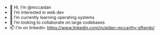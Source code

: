 - 👋 Hi, I’m @mccaidan
- 👀 I’m interested in web dev
- 🌱 I’m currently learning operating systems
- 💞️ I’m looking to collaborate on large codebases
- 📫 I'm on linkedin: https://www.linkedin.com/in/aidan-mccarthy-sftwrdv/

<!---
mccaidan/mccaidan is a ✨ special ✨ repository because its `README.md` (this file) appears on your GitHub profile.
You can click the Preview link to take a look at your changes.
--->
